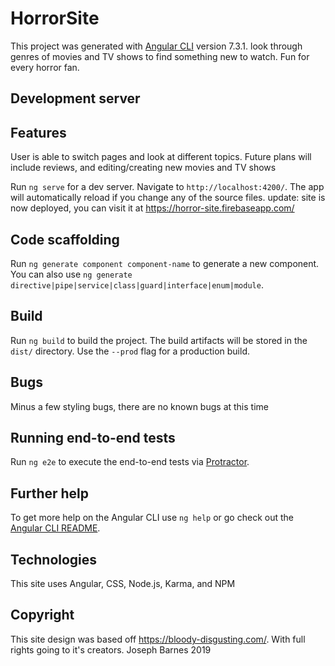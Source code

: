 # HorrorSite

This project was generated with [Angular CLI](https://github.com/angular/angular-cli) version 7.3.1.
look through genres of movies and TV shows to find something new to watch. Fun for every horror fan. 

## Development server

## Features
User is able to switch pages and look at different topics. Future plans will include reviews, and editing/creating new movies and TV shows

Run `ng serve` for a dev server. Navigate to `http://localhost:4200/`. The app will automatically reload if you change any of the source files.
update: site is now deployed, you can visit it at https://horror-site.firebaseapp.com/

## Code scaffolding

Run `ng generate component component-name` to generate a new component. You can also use `ng generate directive|pipe|service|class|guard|interface|enum|module`.

## Build

Run `ng build` to build the project. The build artifacts will be stored in the `dist/` directory. Use the `--prod` flag for a production build.

## Bugs
Minus a few styling bugs, there are no known bugs at this time

## Running end-to-end tests

Run `ng e2e` to execute the end-to-end tests via [Protractor](http://www.protractortest.org/).

## Further help

To get more help on the Angular CLI use `ng help` or go check out the [Angular CLI README](https://github.com/angular/angular-cli/blob/master/README.md).

## Technologies

This site uses Angular, CSS, Node.js, Karma, and NPM

## Copyright
This site design was based off https://bloody-disgusting.com/. With full rights going to it's creators. 
Joseph Barnes 2019

